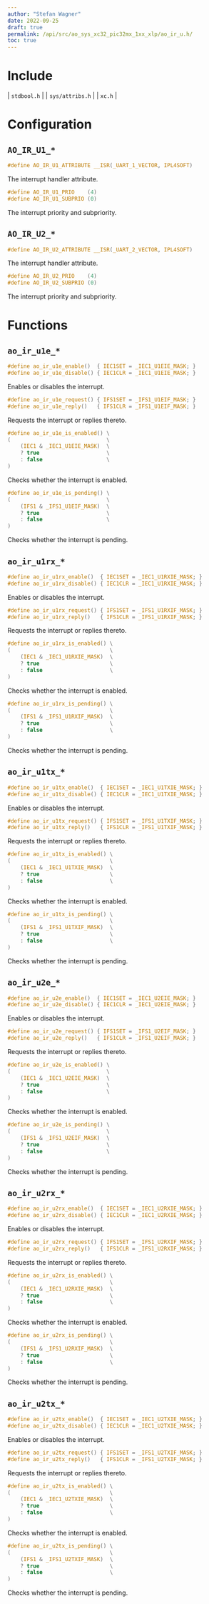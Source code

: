 ```yaml
---
author: "Stefan Wagner"
date: 2022-09-25
draft: true
permalink: /api/src/ao_sys_xc32_pic32mx_1xx_xlp/ao_ir_u.h/
toc: true
---
```


# Include

| `stdbool.h` |
| `sys/attribs.h` |
| `xc.h` |

# Configuration

## `AO_IR_U1_*`

```c
#define AO_IR_U1_ATTRIBUTE __ISR(_UART_1_VECTOR, IPL4SOFT)
```

The interrupt handler attribute.

```c
#define AO_IR_U1_PRIO    (4)
#define AO_IR_U1_SUBPRIO (0)
```

The interrupt priority and subpriority.

## `AO_IR_U2_*`

```c
#define AO_IR_U2_ATTRIBUTE __ISR(_UART_2_VECTOR, IPL4SOFT)
```

The interrupt handler attribute.

```c
#define AO_IR_U2_PRIO    (4)
#define AO_IR_U2_SUBPRIO (0)
```

The interrupt priority and subpriority.

# Functions

## `ao_ir_u1e_*`

```c
#define ao_ir_u1e_enable()  { IEC1SET = _IEC1_U1EIE_MASK; }
#define ao_ir_u1e_disable() { IEC1CLR = _IEC1_U1EIE_MASK; }
```

Enables or disables the interrupt.

```c
#define ao_ir_u1e_request() { IFS1SET = _IFS1_U1EIF_MASK; }
#define ao_ir_u1e_reply()   { IFS1CLR = _IFS1_U1EIF_MASK; }
```

Requests the interrupt or replies thereto.

```c
#define ao_ir_u1e_is_enabled() \
(                              \
    (IEC1 & _IEC1_U1EIE_MASK)  \
    ? true                     \
    : false                    \
)
```

Checks whether the interrupt is enabled.

```c
#define ao_ir_u1e_is_pending() \
(                              \
    (IFS1 & _IFS1_U1EIF_MASK)  \
    ? true                     \
    : false                    \
)
```

Checks whether the interrupt is pending.

## `ao_ir_u1rx_*`

```c
#define ao_ir_u1rx_enable()  { IEC1SET = _IEC1_U1RXIE_MASK; }
#define ao_ir_u1rx_disable() { IEC1CLR = _IEC1_U1RXIE_MASK; }
```

Enables or disables the interrupt.

```c
#define ao_ir_u1rx_request() { IFS1SET = _IFS1_U1RXIF_MASK; }
#define ao_ir_u1rx_reply()   { IFS1CLR = _IFS1_U1RXIF_MASK; }
```

Requests the interrupt or replies thereto.

```c
#define ao_ir_u1rx_is_enabled() \
(                               \
    (IEC1 & _IEC1_U1RXIE_MASK)  \
    ? true                      \
    : false                     \
)
```

Checks whether the interrupt is enabled.

```c
#define ao_ir_u1rx_is_pending() \
(                               \
    (IFS1 & _IFS1_U1RXIF_MASK)  \
    ? true                      \
    : false                     \
)
```

Checks whether the interrupt is pending.

## `ao_ir_u1tx_*`

```c
#define ao_ir_u1tx_enable()  { IEC1SET = _IEC1_U1TXIE_MASK; }
#define ao_ir_u1tx_disable() { IEC1CLR = _IEC1_U1TXIE_MASK; }
```

Enables or disables the interrupt.

```c
#define ao_ir_u1tx_request() { IFS1SET = _IFS1_U1TXIF_MASK; }
#define ao_ir_u1tx_reply()   { IFS1CLR = _IFS1_U1TXIF_MASK; }
```

Requests the interrupt or replies thereto.

```c
#define ao_ir_u1tx_is_enabled() \
(                               \
    (IEC1 & _IEC1_U1TXIE_MASK)  \
    ? true                      \
    : false                     \
)
```

Checks whether the interrupt is enabled.

```c
#define ao_ir_u1tx_is_pending() \
(                               \
    (IFS1 & _IFS1_U1TXIF_MASK)  \
    ? true                      \
    : false                     \
)
```

Checks whether the interrupt is pending.

## `ao_ir_u2e_*`

```c
#define ao_ir_u2e_enable()  { IEC1SET = _IEC1_U2EIE_MASK; }
#define ao_ir_u2e_disable() { IEC1CLR = _IEC1_U2EIE_MASK; }
```

Enables or disables the interrupt.

```c
#define ao_ir_u2e_request() { IFS1SET = _IFS1_U2EIF_MASK; }
#define ao_ir_u2e_reply()   { IFS1CLR = _IFS1_U2EIF_MASK; }
```

Requests the interrupt or replies thereto.

```c
#define ao_ir_u2e_is_enabled() \
(                              \
    (IEC1 & _IEC1_U2EIE_MASK)  \
    ? true                     \
    : false                    \
)
```

Checks whether the interrupt is enabled.

```c
#define ao_ir_u2e_is_pending() \
(                              \
    (IFS1 & _IFS1_U2EIF_MASK)  \
    ? true                     \
    : false                    \
)
```

Checks whether the interrupt is pending.

## `ao_ir_u2rx_*`

```c
#define ao_ir_u2rx_enable()  { IEC1SET = _IEC1_U2RXIE_MASK; }
#define ao_ir_u2rx_disable() { IEC1CLR = _IEC1_U2RXIE_MASK; }
```

Enables or disables the interrupt.

```c
#define ao_ir_u2rx_request() { IFS1SET = _IFS1_U2RXIF_MASK; }
#define ao_ir_u2rx_reply()   { IFS1CLR = _IFS1_U2RXIF_MASK; }
```

Requests the interrupt or replies thereto.

```c
#define ao_ir_u2rx_is_enabled() \
(                               \
    (IEC1 & _IEC1_U2RXIE_MASK)  \
    ? true                      \
    : false                     \
)
```

Checks whether the interrupt is enabled.

```c
#define ao_ir_u2rx_is_pending() \
(                               \
    (IFS1 & _IFS1_U2RXIF_MASK)  \
    ? true                      \
    : false                     \
)
```

Checks whether the interrupt is pending.

## `ao_ir_u2tx_*`

```c
#define ao_ir_u2tx_enable()  { IEC1SET = _IEC1_U2TXIE_MASK; }
#define ao_ir_u2tx_disable() { IEC1CLR = _IEC1_U2TXIE_MASK; }
```

Enables or disables the interrupt.

```c
#define ao_ir_u2tx_request() { IFS1SET = _IFS1_U2TXIF_MASK; }
#define ao_ir_u2tx_reply()   { IFS1CLR = _IFS1_U2TXIF_MASK; }
```

Requests the interrupt or replies thereto.

```c
#define ao_ir_u2tx_is_enabled() \
(                               \
    (IEC1 & _IEC1_U2TXIE_MASK)  \
    ? true                      \
    : false                     \
)
```

Checks whether the interrupt is enabled.

```c
#define ao_ir_u2tx_is_pending() \
(                               \
    (IFS1 & _IFS1_U2TXIF_MASK)  \
    ? true                      \
    : false                     \
)
```

Checks whether the interrupt is pending.

